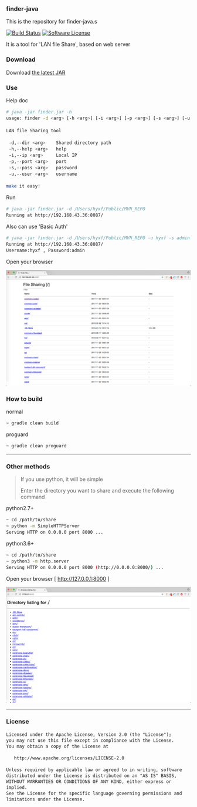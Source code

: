 ### finder-java

This is the repository for finder-java.s

[![Build Status](https://travis-ci.org/hyxf/finder-java.svg?branch=master)](https://travis-ci.org/hyxf/finder-java)
[![Software License](https://img.shields.io/badge/license-Apache%202.0-brightgreen.svg)](https://github.com/hyxf/finder-java/blob/master/LICENSE.txt)

It is a tool for 'LAN file Share', based on web server

### Download

Download [the latest JAR](https://github.com/hyxf/finder-java/releases/latest)

### Use

Help doc

~~~bash
# java -jar finder.jar -h
usage: finder -d <arg> [-h <arg>] [-i <arg>] [-p <arg>] [-s <arg>] [-u <arg>]

LAN file Sharing tool

 -d,--dir <arg>    Shared directory path
 -h,--help <arg>   help
 -i,--ip <arg>     Local IP
 -p,--port <arg>   port
 -s,--pass <arg>   password
 -u,--user <arg>   username

make it easy!
~~~

Run

~~~bash
# java -jar finder.jar -d /Users/hyxf/Public/MVN_REPO
Running at http://192.168.43.36:8087/

~~~

Also can use 'Basic Auth'

~~~bash
# java -jar finder.jar -d /Users/hyxf/Public/MVN_REPO -u hyxf -s admin
Running at http://192.168.43.36:8087/
Username:hyxf , Password:admin

~~~

Open your browser

![alt tag](https://github.com/hyxf/finder-java/blob/master/screenshots/running.png)

### How to build

normal

~~~bash
~ gradle clean build
~~~

proguard

~~~bash
~ gradle clean proguard
~~~

----------------------

### Other methods

> If you use python, it will be simple
>
> Enter the directory you want to share and execute the following command

python2.7+

~~~bash
~ cd /path/to/share
~ python -m SimpleHTTPServer
Serving HTTP on 0.0.0.0 port 8000 ...

~~~

python3.6+

~~~bash
~ cd /path/to/share
~ python3 -m http.server
Serving HTTP on 0.0.0.0 port 8000 (http://0.0.0.0:8000/) ...

~~~

Open your browser [ http://127.0.0.1:8000 ]

![alt tag](https://github.com/hyxf/finder-java/blob/master/screenshots/python.png)

----------------------

### License


    Licensed under the Apache License, Version 2.0 (the "License");
    you may not use this file except in compliance with the License.
    You may obtain a copy of the License at

       http://www.apache.org/licenses/LICENSE-2.0

    Unless required by applicable law or agreed to in writing, software
    distributed under the License is distributed on an "AS IS" BASIS,
    WITHOUT WARRANTIES OR CONDITIONS OF ANY KIND, either express or implied.
    See the License for the specific language governing permissions and
    limitations under the License.
